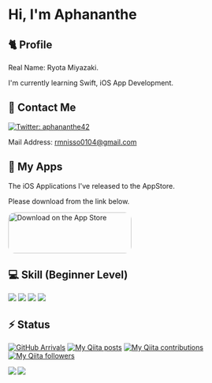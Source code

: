 # Hi, I'm Aphananthe


## 🐈 Profile

Real Name: Ryota Miyazaki.<br>

I'm currently learning Swift, iOS App Development.<br>


## 📩 Contact Me

<p>
  <a href="https://twitter.com/aphananthe42" target="_blank">
    <img alt="Twitter: aphananthe42" src="https://img.shields.io/twitter/follow/aphananthe42.svg?style=social" />
  </a>
</p>

Mail Address: rmnisso0104@gmail.com


## 📱 My Apps

The iOS Applications I've released to the AppStore.<br>

Please download from the link below.

<a href="https://apps.apple.com/us/developer/ryota-miyazaki/id1521398191?itsct=apps_box&amp;itscg=30200" style="display: inline-block; overflow: hidden; border-top-left-radius: 13px; border-top-right-radius: 13px; border-bottom-right-radius: 13px; border-bottom-left-radius: 13px; width: 250px; height: 83px;"><img src="https://tools.applemediaservices.com/api/badges/download-on-the-app-store/black/en-US?size=250x83&h=fdf6618051739407931f48edd9e98248" alt="Download on the App Store" style="border-top-left-radius: 13px; border-top-right-radius: 13px; border-bottom-right-radius: 13px; border-bottom-left-radius: 13px; width: 250px; height: 83px;"></a>


## 💻 Skill (Beginner Level)

<a> <img src="https://img.shields.io/badge/Swift-%23FA7343.svg?&style=flat&logo=swift&logoColor=white"/> </a>
<a> <img src="https://img.shields.io/badge/Firebase%20-%23039BE5.svg?&style=flat&logo=firebase"/> </a>
<a> <img src="https://img.shields.io/badge/Git%20-%23F05033.svg?&style=flat&logo=git&logoColor=white"/> </a>
<a> <img src="https://img.shields.io/badge/Github%20-%23121011.svg?&style=flat&logo=github&logoColor=white"/> </a> 


## ⚡️ Status

[![GitHub Arrivals](https://komarev.com/ghpvc/?username=aphananthe42)](https://github.com/aphananthe42) [![My Qiita posts](https://qiita-badge.apiapi.app/s/aphananthe42/posts.svg)](http://qiita.com/aphananthe42) [![My Qiita contributions](https://qiita-badge.apiapi.app/s/aphananthe42/contributions.svg)](http://qiita.com/aphananthe42) [![My Qiita followers](https://qiita-badge.apiapi.app/s/aphananthe42/followers.svg)](http://qiita.com/aphananthe42)

<a href="https://github.com/aphananthe42">
  <img align="left" src="https://github-readme-stats.vercel.app/api?username=aphananthe42&show_icons=true&count_private=true&theme=tokyonight" />
</a>

<a href="https://github.com/aphananthe42">
  <img align="left" src="https://github-readme-stats.vercel.app/api/top-langs/?username=aphananthe42&layout=compact&theme=tokyonight" />
</a>
